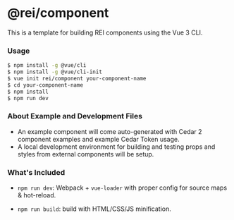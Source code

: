 # @rei/component
This is a template for building REI components using the Vue 3 CLI.

### Usage
``` bash
$ npm install -g @vue/cli
$ npm install -g @vue/cli-init
$ vue init rei/component your-component-name
$ cd your-component-name
$ npm install
$ npm run dev
```
### About Example and Development Files
* An example component will come auto-generated with Cedar 2 component examples and example Cedar Token usage.
* A local development environment for building and testing props and styles from external components will be setup.

### What's Included

- `npm run dev`: Webpack + `vue-loader` with proper config for source maps & hot-reload.

- `npm run build`: build with HTML/CSS/JS minification.
